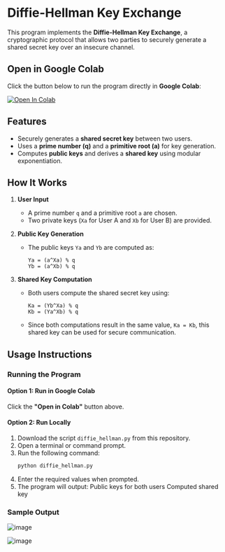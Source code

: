 # **Diffie-Hellman Key Exchange**

This program implements the **Diffie-Hellman Key Exchange**, a cryptographic protocol that allows two parties to securely generate a shared secret key over an insecure channel.

## **Open in Google Colab**  

Click the button below to run the program directly in **Google Colab**:

[![Open In Colab](https://colab.research.google.com/assets/colab-badge.svg)](https://colab.research.google.com/github/leorasdsouza/INS-Lab-Programs/blob/main/Diffie-Hellman/Diffie_Hellman.ipynb)

## **Features**  

- Securely generates a **shared secret key** between two users.  
- Uses a **prime number (q)** and a **primitive root (a)** for key generation.  
- Computes **public keys** and derives a **shared key** using modular exponentiation.  

## **How It Works**  

1. **User Input**  
   - A prime number `q` and a primitive root `a` are chosen.  
   - Two private keys (`Xa` for User A and `Xb` for User B) are provided.  

2. **Public Key Generation**  
   - The public keys `Ya` and `Yb` are computed as:  
     ```
     Ya = (a^Xa) % q
     Yb = (a^Xb) % q
     ```

3. **Shared Key Computation**  
   - Both users compute the shared secret key using:  
     ```
     Ka = (Yb^Xa) % q
     Kb = (Ya^Xb) % q
     ```
   - Since both computations result in the same value, `Ka = Kb`, this shared key can be used for secure communication.  

## **Usage Instructions**  

### **Running the Program**  

#### **Option 1: Run in Google Colab**  
Click the **"Open in Colab"** button above.  

#### **Option 2: Run Locally**  
1. Download the script `diffie_hellman.py` from this repository.  
2. Open a terminal or command prompt.  
3. Run the following command:  
   ```bash
   python diffie_hellman.py
4. Enter the required values when prompted.
5. The program will output:
    Public keys for both users
    Computed shared key

### Sample Output
![image](https://github.com/user-attachments/assets/ca0f66fc-a644-4b9b-8f9e-11ccdc7740c3)

![image](https://github.com/user-attachments/assets/ac0c3009-18e4-4311-bfa7-e34733c5a45c)


